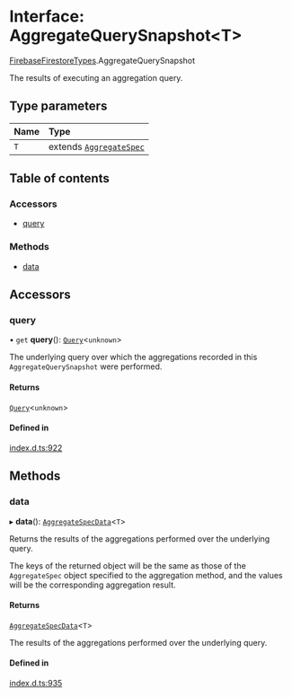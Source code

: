 # Interface: AggregateQuerySnapshot\<T\>

[FirebaseFirestoreTypes](/reference/firestore/modules/FirebaseFirestoreTypes.md).AggregateQuerySnapshot

The results of executing an aggregation query.

## Type parameters

| Name | Type |
| :------ | :------ |
| `T` | extends [`AggregateSpec`](/reference/firestore/interfaces/FirebaseFirestoreTypes.AggregateSpec.md) |

## Table of contents

### Accessors

- [query](/reference/firestore/interfaces/FirebaseFirestoreTypes.AggregateQuerySnapshot.md#query)

### Methods

- [data](/reference/firestore/interfaces/FirebaseFirestoreTypes.AggregateQuerySnapshot.md#data)

## Accessors

### query

• `get` **query**(): [`Query`](/reference/firestore/interfaces/FirebaseFirestoreTypes.Query.md)\<`unknown`\>

The underlying query over which the aggregations recorded in this
`AggregateQuerySnapshot` were performed.

#### Returns

[`Query`](/reference/firestore/interfaces/FirebaseFirestoreTypes.Query.md)\<`unknown`\>

#### Defined in

[index.d.ts:922](https://github.com/invertase/react-native-firebase/blob/9f3f84763/packages/firestore/lib/index.d.ts#L922)

## Methods

### data

▸ **data**(): [`AggregateSpecData`](/reference/firestore/modules/FirebaseFirestoreTypes.md#aggregatespecdata)\<`T`\>

Returns the results of the aggregations performed over the underlying
query.

The keys of the returned object will be the same as those of the
`AggregateSpec` object specified to the aggregation method, and the values
will be the corresponding aggregation result.

#### Returns

[`AggregateSpecData`](/reference/firestore/modules/FirebaseFirestoreTypes.md#aggregatespecdata)\<`T`\>

The results of the aggregations performed over the underlying
query.

#### Defined in

[index.d.ts:935](https://github.com/invertase/react-native-firebase/blob/9f3f84763/packages/firestore/lib/index.d.ts#L935)

